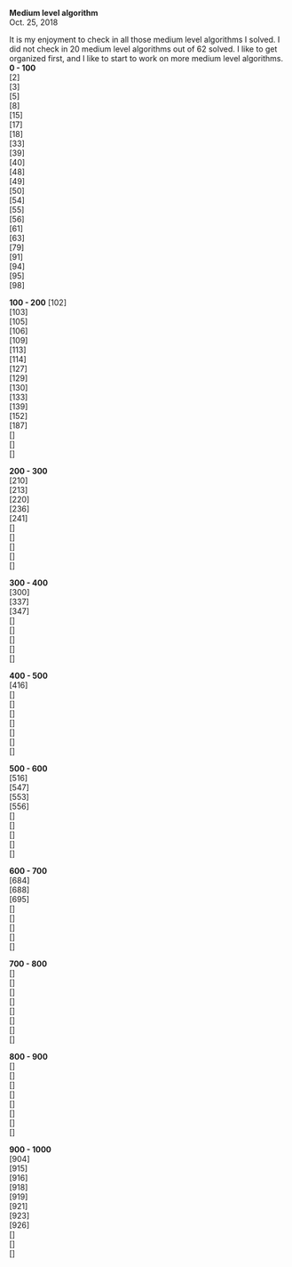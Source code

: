 **Medium level algorithm**<br>
Oct. 25, 2018

It is my enjoyment to check in all those medium level algorithms I solved. I did not check in 20 medium level algorithms out of 62 solved. I like to get organized first, and I like to start to work on more medium level algorithms. 
**0 - 100**<br>
[2]<br>
[3]<br>
[5]<br>
[8]<br>
[15]<br>
[17]<br>
[18]<br>
[33]<br>
[39]<br>
[40]<br>
[48]<br>
[49]<br>
[50]<br>
[54]<br>
[55]<br>
[56]<br>
[61]<br>
[63]<br>
[79]<br>
[91]<br>
[94]<br>
[95]<br>
[98]<br>

**100 - 200**
[102]<br>
[103]<br>
[105]<br>
[106]<br>
[109]<br>
[113]<br>
[114]<br>
[127]<br>
[129]<br>
[130]<br>
[133]<br>
[139]<br>
[152]<br>
[187]<br>
[]<br>
[]<br>
[]<br>

**200 - 300**<br>
[210]<br>
[213]<br>
[220]<br>
[236]<br>
[241]<br>
[]<br>
[]<br>
[]<br>
[]<br>
[]<br>

**300 - 400**<br>
[300]<br>
[337]<br>
[347]<br>
[]<br>
[]<br>
[]<br>
[]<br>
[]<br>

**400 - 500**<br>
[416]<br>
[]<br>
[]<br>
[]<br>
[]<br>
[]<br>
[]<br>
[]<br>

**500 - 600**<br>
[516]<br>
[547]<br>
[553]<br>
[556]<br>
[]<br>
[]<br>
[]<br>
[]<br>
[]<br>

**600 - 700**<br>
[684]<br>
[688]<br>
[695]<br>
[]<br>
[]<br>
[]<br>
[]<br>
[]<br>

**700 - 800**<br>
[]<br>
[]<br>
[]<br>
[]<br>
[]<br>
[]<br>
[]<br>
[]<br>

**800 - 900**<br>
[]<br>
[]<br>
[]<br>
[]<br>
[]<br>
[]<br>
[]<br>
[]<br>

**900 - 1000**<br>
[904]<br>
[915]<br>
[916]<br>
[918]<br>
[919]<br>
[921]<br>
[923]<br>
[926]<br>
[]<br>
[]<br>
[]<br>
